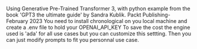 Using Generative Pre-Trained Transformer 3, with python example from the book 'GPT3 the ultimate guide' by Sandra Kublik. Packt Publishing- February 2023
You need to install chronological on you local machine and create a .env file to hold your OPENAI_API_KEY
To save the cost the engine used is 'ada' for all use cases but you can customize this settting.
Then you can just modify prompts to fit you personnal use case.